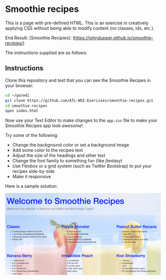 # Smoothie recipes

This is a page with pre-defined HTML. This is an exercise in creatively applying CSS without being able to modify content (no classes, ids, etc.).

End Result:
[Smoothie Recipies]: (https://johndupper.github.io/smoothie-recipies/)

The instructions supplied are as follows:

## Instructions

Clone this repository and test that you can see the Smoothie Recipes in your browser:

```bash
cd ~/ga/wdi
git clone https://github.com/ATL-WDI-Exercises/smoothie-recipes.git
cd smoothie-recipes
open index.html
```

Now use your Text Editor to make changes to the `app.css` file to make your Smoothie Recipes app look _awesome_!

Try some of the following:

* Change the background color or set a background image
* Add some color to the recipes text
* Adjust the size of the headings and other text
* Change the font family to something fun (like _fantasy_)
* Use Flexbox or a grid system (such as Twitter Bootstrap) to put your recipes side-by-side
* Make it responsive

Here is a sample solution:

![Screen Shot](images/screen-shot.png)
